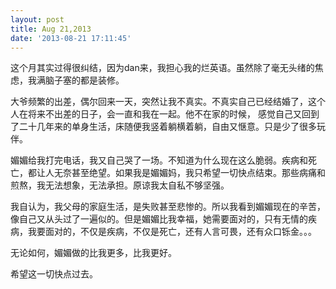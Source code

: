 ```yaml
---
layout: post
title: Aug 21,2013
date: '2013-08-21 17:11:45'
---
```



这个月其实过得很纠结，因为dan来，我担心我的烂英语。虽然除了毫无头绪的焦虑，我满脑子塞的都是装修。

大爷频繁的出差，偶尔回来一天，突然让我不真实。不真实自己已经结婚了，这个人在将来不出差的日子，会一直和我在一起。他不在家的时候， 感觉自己又回到了二十几年来的单身生活，床随便我竖着躺横着躺，自由又惬意。只是少了很多玩伴。

媚媚给我打完电话，我又自己哭了一场。不知道为什么现在这么脆弱。疾病和死亡，都让人无奈甚至绝望。如果我是媚媚妈，我只希望一切快点结束。那些病痛和煎熬，我无法想象，无法承担。原谅我太自私不够坚强。

我自认为，我父母的家庭生活，是失败甚至悲惨的。所以我看到媚媚现在的辛苦，像自己又从头过了一遍似的。但是媚媚比我幸福，她需要面对的，只有无情的疾病，我要面对的，不仅是疾病，不仅是死亡，还有人言可畏，还有众口铄金。。。

无论如何，媚媚做的比我更多，比我更好。

希望这一切快点过去。

 


